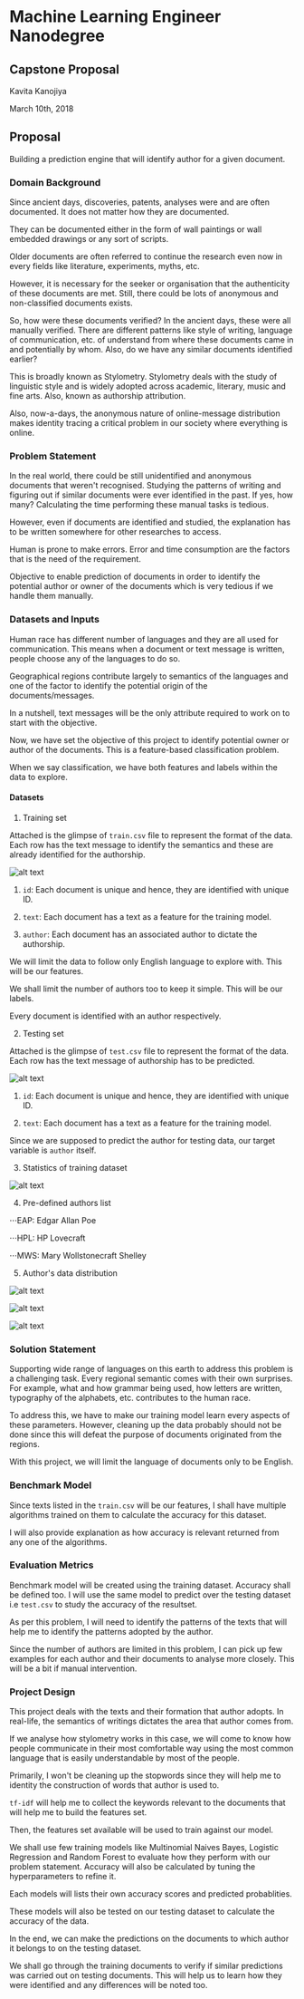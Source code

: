 # Machine Learning Engineer Nanodegree
## Capstone Proposal
Kavita Kanojiya

March 10th, 2018


## Proposal
Building a prediction engine that will identify author for a given document.


### Domain Background

Since ancient days, discoveries, patents, analyses were and are often documented. It does not matter how they are documented.

They can be documented either in the form of wall paintings or wall embedded drawings or any sort of scripts.

Older documents are often referred to continue the research even now in every fields like literature, experiments, myths, etc.

However, it is necessary for the seeker or organisation that the authenticity of these documents are met. Still, there could be lots of anonymous and non-classified documents exists. 

So, how were these documents verified? In the ancient days, these were all manually verified. There are different patterns like style of writing, language of communication, etc. of understand from where these documents came in and potentially by whom. Also, do we have any similar documents identified earlier?

This is broadly known as Stylometry. Stylometry deals with the study of linguistic style and is widely adopted across academic, literary, music and fine arts. Also, known as authorship attribution.

Also, now-a-days, the anonymous nature of online-message distribution makes identity tracing a critical problem in our society where everything is online.


### Problem Statement

In the real world, there could be still unidentified and anonymous documents that weren't recognised. Studying the patterns of writing and figuring out if similar documents were ever identified in the past. If yes, how many? Calculating the time performing these manual tasks is tedious.

However, even if documents are identified and studied, the explanation has to be written somewhere for other researches to access.

Human is prone to make errors. Error and time consumption are the factors that is the need of the requirement.

Objective to enable prediction of documents in order to identify the potential author or owner of the documents which is very tedious if we handle them manually.


### Datasets and Inputs

Human race has different number of languages and they are all used for communication. This means when a document or text message is written, people choose any of the languages to do so.

Geographical regions contribute largely to semantics of the languages and one of the factor to identify the potential origin of the documents/messages.

In a nutshell, text messages will be the only attribute required to work on to start with the objective.

Now, we have set the objective of this project to identify potential owner or author of the documents. This is a feature-based classification problem.

When we say classification, we have both features and labels within the data to explore.

#### Datasets


1. Training set

Attached is the glimpse of `train.csv` file to represent the format of the data. Each row has the text message to identify the semantics and these are already identified for the authorship.

![alt text](https://github.com/kavitakanojiya/capstone-machine-learning/blob/master/author%20detection%20statistics/training_set.png "Training Set samples")

1. `id`: Each document is unique and hence, they are identified with unique ID.

2. `text`: Each document has a text as a feature for the training model.

3. `author`: Each document has an associated author to dictate the authorship.

We will limit the data to follow only English language to explore with. This will be our features.

We shall limit the number of authors too to keep it simple. This will be our labels.

Every document is identified with an author respectively.


2. Testing set

Attached is the glimpse of `test.csv` file to represent the format of the data. Each row has the text message of authorship has to be predicted.

![alt text](https://github.com/kavitakanojiya/capstone-machine-learning/blob/master/author%20detection%20statistics/testing_set.png "Testing Set samples")

1. `id`: Each document is unique and hence, they are identified with unique ID.

2. `text`: Each document has a text as a feature for the training model.

Since we are supposed to predict the author for testing data, our target variable is `author` itself.


3. Statistics of training dataset

![alt text](https://raw.githubusercontent.com/kavitakanojiya/capstone-machine-learning/master/author%20detection%20statistics/statistics%20of%20training%20dataset.png "Training Set statistics")


4. Pre-defined authors list

⋅⋅⋅EAP: Edgar Allan Poe

⋅⋅⋅HPL: HP Lovecraft

⋅⋅⋅MWS: Mary Wollstonecraft Shelley


5. Author's data distribution

![alt text](https://raw.githubusercontent.com/kavitakanojiya/capstone-machine-learning/master/author%20detection%20statistics/EAP.png "EAP: Edgar Allan Poe")

![alt text](https://raw.githubusercontent.com/kavitakanojiya/capstone-machine-learning/master/author%20detection%20statistics/HPL.png "HPL: HP Lovecraft")

![alt text](https://raw.githubusercontent.com/kavitakanojiya/capstone-machine-learning/master/author%20detection%20statistics/MWS.png "MWS: Mary Wollstonecraft Shelley")


### Solution Statement

Supporting wide range of languages on this earth to address this problem is a challenging task. Every regional semantic comes with their own surprises.
For example, what and how grammar being used, how letters are written, typography of the alphabets, etc. contributes to the human race.

To address this, we have to make our training model learn every aspects of these parameters. However, cleaning up the data probably should not be done since this will defeat the purpose of documents originated from the regions.

With this project, we will limit the language of documents only to be English.


### Benchmark Model

Since texts listed in the `train.csv` will be our features, I shall have multiple algorithms trained on them to calculate the accuracy for this dataset.

I will also provide explanation as how accuracy is relevant returned from any one of the algorithms.


### Evaluation Metrics

Benchmark model will be created using the training dataset. Accuracy shall be defined too. I will use the same model to predict over the testing dataset i.e `test.csv` to study the accuracy of the resultset.

As per this problem, I will need to identify the patterns of the texts that will help me to identify the patterns adopted by the author.

Since the number of authors are limited in this problem, I can pick up few examples for each author and their documents to analyse more closely. This will be a bit if manual intervention.


### Project Design

This project deals with the texts and their formation that author adopts. In real-life, the semantics of writings dictates the area that author comes from.

If we analyse how stylometry works in this case, we will come to know how people communicate in their most comfortable way using the most common language that is easily understandable by most of the people.

Primarily, I won't be cleaning up the stopwords since they will help me to identity the construction of words that author is used to.

`tf-idf` will help me to collect the keywords relevant to the documents that will help me to build the features set.

Then, the features set available will be used to train against our model.

We shall use few training models like Multinomial Naives Bayes, Logistic Regression and Random Forest to evaluate how they perform with our problem statement. Accuracy will also be calculated by tuning the hyperparameters to refine it.

Each models will lists their own accuracy scores and predicted probablities.

These models will also be tested on our testing dataset to calculate the accuracy of the data.

In the end, we can make the predictions on the documents to which author it belongs to on the testing dataset.

We shall go through the training documents to verify if similar predictions was carried out on testing documents. This will help us to learn how they were identified and any differences will be noted too.
